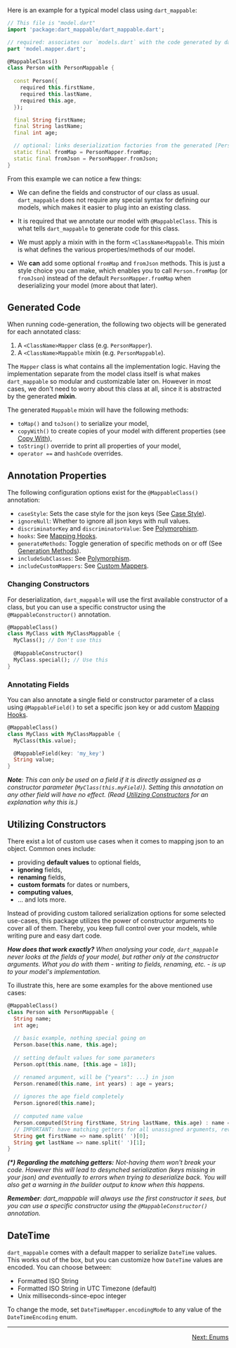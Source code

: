 Here is an example for a typical model class using `dart_mappable`:

```dart
// This file is "model.dart"
import 'package:dart_mappable/dart_mappable.dart';

// required: associates our `models.dart` with the code generated by dart_mappable
part 'model.mapper.dart';

@MappableClass()
class Person with PersonMappable {
  
  const Person({
    required this.firstName, 
    required this.lastName, 
    required this.age,
  });

  final String firstName;
  final String lastName;
  final int age;

  // optional: links deserialization factories from the generated [PersonMapper] class
  static final fromMap = PersonMapper.fromMap;
  static final fromJson = PersonMapper.fromJson;
}
```

From this example we can notice a few things:

- We can define the fields and constructor of our class as usual. `dart_mappable` does not
  require any special syntax for defining our models, which makes it easier to plug into an existing class. 

- It is required that we annotate our model with `@MappableClass`. This is what tells 
  `dart_mappable` to generate code for this class.
  
- We must apply a mixin with in the form `<ClassName>Mappable`. This mixin is what defines the 
  various properties/methods of our model.
  
- We **can** add some optional `fromMap` and `fromJson` methods. This is just a style choice you can make,
  which enables you to call `Person.fromMap` (or `fromJson`) instead of the default `PersonMapper.fromMap` when
  deserializing your model (more about that later).
  
## Generated Code

When running code-generation, the following two objects will be generated for each annotated class:

1. A `<ClassName>Mapper` class (e.g. `PersonMapper`). 
2. A `<ClassName>Mappable` mixin (e.g. `PersonMappable`).

The `Mapper` class is what contains all the implementation logic. Having the implementation separate from
the model class itself is what makes `dart_mappable` so modular and customizable later on. However
in most cases, we don't need to worry about this class at all, since it is abstracted by the generated **mixin**.

The generated `Mappable` mixin will have the following methods:

- `toMap()` and `toJson()` to serialize your model,
- `copyWith()` to create copies of your model with different properties (see [Copy With](../topics/Copy-With-topic.html)),
- `toString()` override to print all properties of your model,
- `operator ==` and `hashCode` overrides.

## Annotation Properties

The following configuration options exist for the `@MappableClass()` annotation:

- `caseStyle`: Sets the case style for the json keys (See [Case Style](../topics/Configuration-topic.html#case-styles)).
- `ignoreNull`: Whether to ignore all json keys with null values.
- `discriminatorKey` and `discriminatorValue`: See [Polymorphism](../topics/Polymorphism-topic.html).
- `hooks`: See [Mapping Hooks](../topics/Mapping%20Hooks-topic.html).
- `generateMethods`: Toggle generation of specific methods on or off (See [Generation Methods](../topics/Configuration-topic.html#generation-methods)). 
- `includeSubClasses`: See [Polymorphism](../topics/Polymorphism-topic.html).
- `includeCustomMappers`: See [Custom Mappers](../topics/Custom%20Mappers-topic.html).

### Changing Constructors

For deserialization, `dart_mappable` will use the first available constructor of a class, but you
can use a specific constructor using the `@MappableConstructor()` annotation.

```dart
@MappableClass()
class MyClass with MyClassMappable {
  MyClass(); // Don't use this
  
  @MappableConstructor()
  MyClass.special(); // Use this
}
```

### Annotating Fields

You can also annotate a single field or constructor parameter of a class using `@MappableField()`
to set a specific json key or add custom [Mapping Hooks](../topics/Mapping%20Hooks-topic.html).

```dart
@MappableClass()
class MyClass with MyClassMappable {
  MyClass(this.value);

  @MappableField(key: 'my_key')
  String value;
}
```

***Note**: This can only be used on a field if it is directly assigned as a constructor parameter (`MyClass(this.myField)`).
Setting this annotation on any other field will have no effect. (Read [Utilizing Constructors](#utilizing-constructors) 
for an explanation why this is.)*

## Utilizing Constructors

There exist a lot of custom use cases when it comes to mapping json to an object. Common ones include:

- providing **default values** to optional fields,
- **ignoring** fields,
- **renaming** fields,
- **custom formats** for dates or numbers,
- **computing values**,
- ... and lots more.

Instead of providing custom tailored serialization options for some selected use-cases, this package
utilizes the power of constructor arguments to cover all of them. Thereby, you keep full control
over your models, while writing pure and easy dart code.

***How does that work exactly?** When analysing your code, `dart_mappable` never looks at the fields
of your model, but rather only at the constructor arguments. What you do with them - writing to
fields, renaming, etc. - is up to your model's implementation.*

To illustrate this, here are some examples for the above mentioned use cases:

```dart
@MappableClass()
class Person with PersonMappable {
  String name;
  int age;
    
  // basic example, nothing special going on
  Person.base(this.name, this.age);
  
  // setting default values for some parameters
  Person.opt(this.name, [this.age = 18]);

  // renamed argument, will be {"years": ...} in json
  Person.renamed(this.name, int years) : age = years;
  
  // ignores the age field completely
  Person.ignored(this.name);
 
  // computed name value
  Person.computed(String firstName, String lastName, this.age) : name = '$firstName $lastName';
  // IMPORTANT: have matching getters for all unassigned arguments, reversing the computed value (*)
  String get firstName => name.split(' ')[0];
  String get lastName => name.split(' ')[1];
}
```

***(\*) Regarding the matching getters:** Not-having them won't break your code.
However this will lead to desynched serialization (keys missing in your json) and eventually to
errors when trying to deserialize back. You will also get a warning in the builder output to know
when this happens.*

***Remember**: dart_mappable will always use the first constructor it sees, but you can use a specific
constructor using the `@MappableConstructor()` annotation.*

## DateTime

`dart_mappable` comes with a default mapper to serialize `DateTime` values. This works out of the box, but you
can customize how `DateTime` values are encoded. You can choose between:

- Formatted ISO String
- Formatted ISO String in UTC Timezone (default)
- Unix milliseconds-since-epoc integer

To change the mode, set `DateTimeMapper.encodingMode` to any value of the `DateTimeEncoding` enum.

---

<p align="right"><a href="../topics/Enums-topic.html">Next: Enums</a></p>
